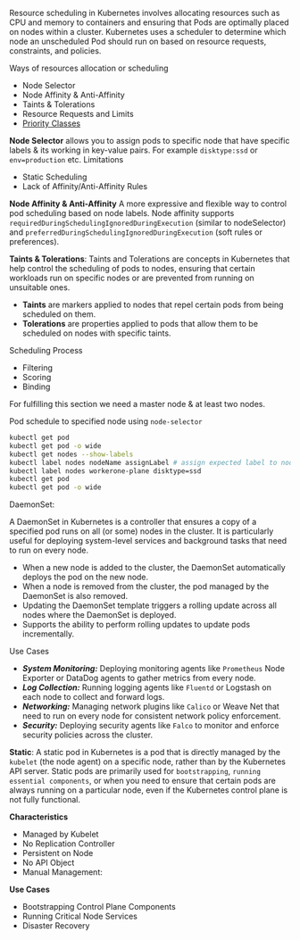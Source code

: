 
Resource scheduling in Kubernetes involves allocating resources such as CPU and memory to containers and ensuring that Pods are optimally placed on nodes within a cluster. Kubernetes uses a scheduler to determine which node an unscheduled Pod should run on based on resource requests, constraints, and policies.

Ways of resources allocation or scheduling
- Node Selector
- Node Affinity & Anti-Affinity
- Taints & Tolerations
- Resource Requests and Limits
- [Priority Classes](https://kubernetes.io/docs/concepts/scheduling-eviction/pod-priority-preemption/#priorityclass)

**Node Selector** allows you to assign  pods to specific node that have specific labels & its working in key-value pairs. For example `disktype:ssd` or `env=production` etc. Limitations
- Static Scheduling
- Lack of Affinity/Anti-Affinity Rules

**Node Affinity & Anti-Affinity** A more expressive and flexible way to control pod scheduling based on node labels. Node affinity supports `requiredDuringSchedulingIgnoredDuringExecution` (similar to nodeSelector) and `preferredDuringSchedulingIgnoredDuringExecution` (soft rules or preferences).

**Taints & Tolerations**: Taints and Tolerations are concepts in Kubernetes that help control the scheduling of pods to nodes, ensuring that certain workloads run on specific nodes or are prevented from running on unsuitable ones.
- **Taints** are markers applied to nodes that repel certain pods from being scheduled on them.
- **Tolerations** are properties applied to pods that allow them to be scheduled on nodes with specific taints.
  
Scheduling Process
- Filtering
- Scoring
- Binding

For fulfilling this section we need a master node & at least two nodes.

Pod schedule to specified node using `node-selector`
```bash
kubectl get pod
kubectl get pod -o wide
kubectl get nodes --show-labels
kubectl label nodes nodeName assignLabel # assign expected label to node
kubectl label nodes workerone-plane disktype=ssd
kubectl get pod
kubectl get pod -o wide
```

DaemonSet: 

A DaemonSet in Kubernetes is a controller that ensures a copy of a specified pod runs on all (or some) nodes in the cluster. It is particularly useful for deploying system-level services and background tasks that need to run on every node.
- When a new node is added to the cluster, the DaemonSet automatically deploys the pod on the new node.
- When a node is removed from the cluster, the pod managed by the DaemonSet is also removed.
- Updating the DaemonSet template triggers a rolling update across all nodes where the DaemonSet is deployed.
- Supports the ability to perform rolling updates to update pods incrementally.

Use Cases
- ***System Monitoring:*** Deploying monitoring agents like `Prometheus` Node Exporter or DataDog agents to gather metrics from every node.
- ***Log Collection:*** Running logging agents like `Fluentd` or Logstash on each node to collect and forward logs.
- ***Networking:*** Managing network plugins like `Calico` or Weave Net that need to run on every node for consistent network policy enforcement.
- ***Security:*** Deploying security agents like `Falco` to monitor and enforce security policies across the cluster.

**Static**: A static pod in Kubernetes is a pod that is directly managed by the `kubelet` (the node agent) on a specific node, rather than by the Kubernetes API server. Static pods are primarily used for `bootstrapping`, `running essential components`, or when you need to ensure that certain pods are always running on a particular node, even if the Kubernetes control plane is not fully functional.

**Characteristics**
- Managed by Kubelet
- No Replication Controller
- Persistent on Node
- No API Object
- Manual Management:

**Use Cases**
- Bootstrapping Control Plane Components
- Running Critical Node Services
- Disaster Recovery